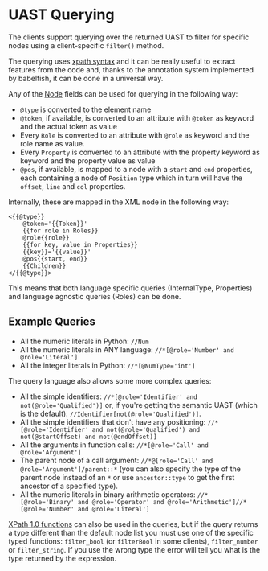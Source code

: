 # UAST Querying

The clients support querying over the returned UAST to filter for specific nodes using a client-specific `filter()` method.

The querying uses [xpath syntax](https://www.w3.org/TR/xpath/) and it can be really useful to extract features from the code and, thanks to the annotation system implemented by babelfish, it can be done in a universal way.

Any of the [Node](https://godoc.org/gopkg.in/bblfsh/sdk.v2/uast#Node) fields can be used for querying in the following way:

* `@type` is converted to the element name
* `@token`, if available, is converted to an attribute with `@token` as keyword and the actual token as value
* Every `Role` is converted to an attribute with `@role` as keyword and the role name as value.
* Every `Property` is converted to an attribute with the property keyword as keyword and the property value as value
* `@pos`, if available, is mapped to a node with a `start` and `end` properties, each containing a node of `Position` type which in turn will have the `offset`, `line` and `col` properties.

Internally, these are mapped in the XML node in the following way:

```markup
<{{@type}}
    @token='{{Token}}'
    {{for role in Roles}}
    @role{{role}}
    {{for key, value in Properties}}
    {{key}}='{{value}}'
    @pos{{start, end}}
    {{Children}}
</{{@type}}>
```

This means that both language specific queries \(InternalType, Properties\) and language agnostic queries \(Roles\) can be done.

## Example Queries

* All the numeric literals in Python: `//Num`
* All the numeric literals in ANY language: `//*[@role='Number' and @role='Literal']`
* All the integer literals in Python: `//*[@NumType='int']`

The query language also allows some more complex queries:

* All the simple identifiers: `//*[@role='Identifier' and not(@role='Qualified')]` or, if you're getting the semantic UAST (which is the default): `//Identifier[not(@role='Qualified')]`.
* All the simple identifiers that don't have any positioning: `//*[@role='Identifier' and not(@role='Qualified') and not(@startOffset) and not(@endOffset)]`
* All the arguments in function calls: `//*[@role='Call' and @role='Argument']`
* The parent node of a call argument: `//*@[role='Call' and @role='Argument']/parent::*` (you can also specify the type of the parent node instead of an `*` or use `ancestor::type` to get the first ancestor of a specified type).
* All the numeric literals in binary arithmetic operators: `//*[@role='Binary' and @role='Operator' and @role='Arithmetic']//*[@role='Number' and @role='Literal']`

[XPath 1.0 functions](https://developer.mozilla.org/en-US/docs/Web/XPath/Functions) can also be used in the queries, but if the query returns a type different than the default node list you must use one of the specific typed functions: `filter_bool` \(or `filterBool` in some clients\), `filter_number` or `filter_string`. If you use the wrong type the error will tell you what is the type returned by the expression.

